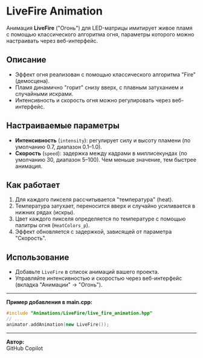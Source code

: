 # LiveFire Animation

Анимация **LiveFire** ("Огонь") для LED-матрицы имитирует живое пламя с помощью классического алгоритма огня, параметры которого можно настраивать через веб-интерфейс.

## Описание

- Эффект огня реализован с помощью классического алгоритма "Fire" (демосцена).
- Пламя динамично "горит" снизу вверх, с плавным затуханием и случайными искрами.
- Интенсивность и скорость огня можно регулировать через веб-интерфейс.

## Настраиваемые параметры

- **Интенсивность** (`intensity`): регулирует силу и высоту пламени (по умолчанию 0.7, диапазон 0.1–1.0).
- **Скорость** (`speed`): задержка между кадрами в миллисекундах (по умолчанию 30, диапазон 5–100). Чем меньше значение, тем быстрее анимация.

## Как работает

1. Для каждого пикселя рассчитывается "температура" (heat).
2. Температура затухает, переносится вверх и случайно усиливается в нижних рядах (искры).
3. Цвет каждого пикселя определяется по температуре с помощью палитры огня (`HeatColors_p`).
4. Эффект обновляется с задержкой, зависящей от параметра "Скорость".

## Использование

- Добавьте `LiveFire` в список анимаций вашего проекта.
- Управляйте интенсивностью и скоростью через веб-интерфейс (вкладка "Анимации" → "Огонь").

---

**Пример добавления в main.cpp:**
```cpp
#include "Animations/LiveFire/live_fire_animation.hpp"
// ...
animator.addAnimation(new LiveFire());
```

---

**Автор:**  
GitHub Copilot

